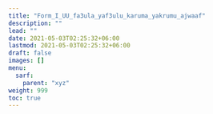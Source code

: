 ```yaml
---
title: "Form_I_UU_fa3ula_yaf3ulu_karuma_yakrumu_ajwaaf"
description: ""
lead: ""
date: 2021-05-03T02:25:32+06:00
lastmod: 2021-05-03T02:25:32+06:00
draft: false
images: []
menu: 
  sarf:
    parent: "xyz"
weight: 999
toc: true
---
```




